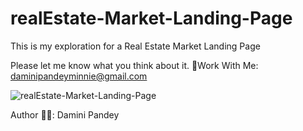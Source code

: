 # realEstate-Market-Landing-Page
This is my exploration for a Real Estate Market Landing Page

Please let me know what you think about it.
📧Work With Me: daminipandeyminnie@gmail.com



![realEstate-Market-Landing-Page](https://user-images.githubusercontent.com/61384878/146425018-0dc94025-fabf-4368-ae78-495e9ad356b3.png)





Author ✍🏽: Damini Pandey

